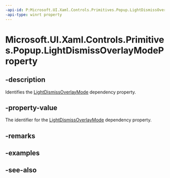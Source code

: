 ```yaml
---
-api-id: P:Microsoft.UI.Xaml.Controls.Primitives.Popup.LightDismissOverlayModeProperty
-api-type: winrt property
---
```


<!-- Property syntax
public Windows.UI.Xaml.DependencyProperty LightDismissOverlayModeProperty { get; }
-->

# Microsoft.UI.Xaml.Controls.Primitives.Popup.LightDismissOverlayModeProperty

## -description
Identifies the [LightDismissOverlayMode](popup_lightdismissoverlaymode.md) dependency property.

## -property-value
The identifier for the [LightDismissOverlayMode](popup_lightdismissoverlaymode.md) dependency property.

## -remarks

## -examples

## -see-also
